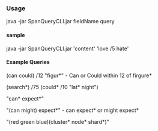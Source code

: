 ### Usage

java -jar SpanQueryCLI.jar fieldName query

#### sample

java -jar SpanQueryCLI.jar 'content' 'love /5 hate'

#### Example Queries

(can could) /12 "figur*" - Can or Could within 12 of firgure*

(search*) /75 (could* /10 "lat* night")

"can* expect*"

"(can might) expect*" - can expect* or might expect*

"(red green blue)(cluster* node* shard*)"

